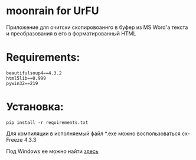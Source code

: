 moonrain for UrFU
=================

Приложение для очитски скопировоаннго в буфер из MS Word'a текста и преобразования в его в форматированный HTML


Requirements:
=============

    beautifulsoup4==4.3.2
    html5lib==0.999
    pywin32==219

Установка:
=========
    pip install -r requirements.txt
    
Для компиляции в исполняемый файл \*.exe можно воспользоваться cx-Freeze 4.3.3

Под Windows ее можно найти [здесь](http://www.lfd.uci.edu/~gohlke/pythonlibs/#cx_freeze)
